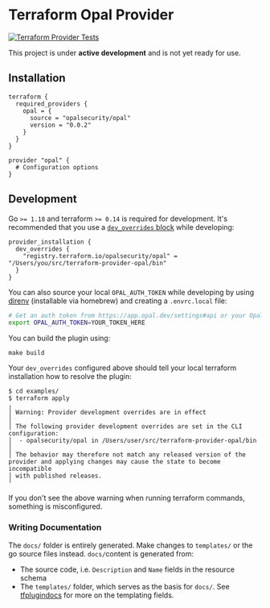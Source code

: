 # Terraform Opal Provider
[![Terraform Provider Tests](https://github.com/opalsecurity/terraform-provider-opal/actions/workflows/test.yml/badge.svg)](https://github.com/opalsecurity/terraform-provider-opal/actions/workflows/test.yml)

This project is under **active development** and is not yet ready for use.

## Installation
```hcl
terraform {
  required_providers {
    opal = {
      source = "opalsecurity/opal"
      version = "0.0.2"
    }
  }
}

provider "opal" {
  # Configuration options
}
```

## Development

Go `>= 1.18` and terraform `>= 0.14` is required for development. It's recommended that you use a [`dev_overrides` block](https://www.terraform.io/cli/config/config-file) while developing:
```hcl
provider_installation {
  dev_overrides {
    "registry.terraform.io/opalsecurity/opal" = "/Users/you/src/terraform-provider-opal/bin"
  }
}
```

You can also source your local `OPAL_AUTH_TOKEN` while developing by using [direnv](https://direnv.net) (installable via homebrew) and creating a `.envrc.local` file:
```bash
# Get an auth token from https://app.opal.dev/settings#api or your Opal installation.
export OPAL_AUTH_TOKEN=YOUR_TOKEN_HERE
```

You can build the plugin using:
```
make build
```

Your `dev_overrides` configured above should tell your local terraform installation how to resolve the plugin:
```
$ cd examples/
$ terraform apply
╷
│ Warning: Provider development overrides are in effect
│
│ The following provider development overrides are set in the CLI configuration:
│  - opalsecurity/opal in /Users/user/src/terraform-provider-opal/bin
│
│ The behavior may therefore not match any released version of the provider and applying changes may cause the state to become incompatible
│ with published releases.
╵
```

If you don't see the above warning when running terraform commands, something is misconfigured.

### Writing Documentation

The `docs/` folder is entirely generated. Make changes to `templates/` or the go source files instead. `docs/`content is generated from:

- The source code, i.e. `Description` and `Name` fields in the resource schema
- The `templates/` folder, which serves as the basis for `docs/`. See [tfplugindocs](https://github.com/hashicorp/terraform-plugin-docs#templates) for more on the templating fields.